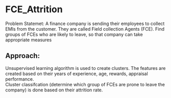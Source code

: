 # FCE_Attrition
Problem Statemet: A finance company is sending their employees to collect EMIs from the customer. They are called Field collection Agents (FCE).
Find groups of FCEs who are likely to leave, so that company can take appropriate measures <br/>

## Approach:
Unsupervised learning algorithm is used to create clusters. The features are created based on their years of experience, age, rewards, appraisal performance.<br/>
Cluster classifcation (determine which group of FCEs are prone to leave the company) is done based on their attrition rate.
